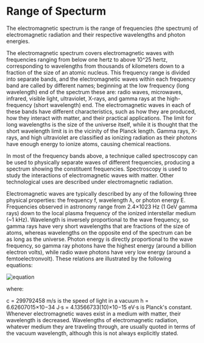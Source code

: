 # Range of Specturm

The electromagnetic spectrum is the range of frequencies (the spectrum) of electromagnetic radiation and their respective wavelengths and photon energies.

The electromagnetic spectrum covers electromagnetic waves with frequencies ranging from below one hertz to above 10^25 hertz, corresponding to wavelengths from thousands of kilometers down to a fraction of the size of an atomic nucleus. This frequency range is divided into separate bands, and the electromagnetic waves within each frequency band are called by different names; beginning at the low frequency (long wavelength) end of the spectrum these are: radio waves, microwaves, infrared, visible light, ultraviolet, X-rays, and gamma rays at the high-frequency (short wavelength) end. The electromagnetic waves in each of these bands have different characteristics, such as how they are produced, how they interact with matter, and their practical applications. The limit for long wavelengths is the size of the universe itself, while it is thought that the short wavelength limit is in the vicinity of the Planck length. Gamma rays, X-rays, and high ultraviolet are classified as ionizing radiation as their photons have enough energy to ionize atoms, causing chemical reactions.

In most of the frequency bands above, a technique called spectroscopy can be used to physically separate waves of different frequencies, producing a spectrum showing the constituent frequencies. Spectroscopy is used to study the interactions of electromagnetic waves with matter. Other technological uses are described under electromagnetic radiation.

Electromagnetic waves are typically described by any of the following three physical properties: the frequency f, wavelength λ, or photon energy E. Frequencies observed in astronomy range from 2.4×1023 Hz (1 GeV gamma rays) down to the local plasma frequency of the ionized interstellar medium (~1 kHz). Wavelength is inversely proportional to the wave frequency, so gamma rays have very short wavelengths that are fractions of the size of atoms, whereas wavelengths on the opposite end of the spectrum can be as long as the universe. Photon energy is directly proportional to the wave frequency, so gamma ray photons have the highest energy (around a billion electron volts), while radio wave photons have very low energy (around a femtoelectronvolt). These relations are illustrated by the following equations:

![equation](https://wikimedia.org/api/rest_v1/media/math/render/svg/43c5247436b7a2dfff1431de6a74b77b40c253c5)

where:

c = 299792458 m/s is the speed of light in a vacuum
h = 6.62607015×10−34 J·s = 4.13566733(10)×10−15 eV·s is Planck's constant.
Whenever electromagnetic waves exist in a medium with matter, their wavelength is decreased. Wavelengths of electromagnetic radiation, whatever medium they are traveling through, are usually quoted in terms of the vacuum wavelength, although this is not always explicitly stated.